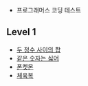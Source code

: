 * 프로그래머스 코딩 테스트

## Level 1
- [두 정수 사이의 합](https://programmers.co.kr/learn/courses/30/lessons/12912)
- [같은 숫자는 싫어](https://programmers.co.kr/learn/courses/30/lessons/12906)
- [폰켓몬](https://programmers.co.kr/learn/courses/30/lessons/1845)
- [체육복](https://programmers.co.kr/learn/courses/30/lessons/42862)